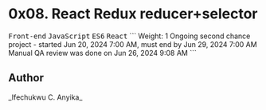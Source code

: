 <h1>0x08. React Redux reducer+selector</h1>
<kbd>Front-end</kbd> <kbd>JavaScript</kbd> <kbd>ES6</kbd> <kbd>React</kbd>
```
 Weight: 1
 Ongoing second chance project - started Jun 20, 2024 7:00 AM, must end by Jun 29, 2024 7:00 AM
 Manual QA review was done on Jun 26, 2024 9:08 AM
```

<h2>Author</h2>
_Ifechukwu C. Anyika_

